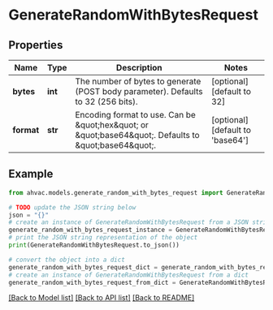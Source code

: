 # GenerateRandomWithBytesRequest


## Properties

Name | Type | Description | Notes
------------ | ------------- | ------------- | -------------
**bytes** | **int** | The number of bytes to generate (POST body parameter). Defaults to 32 (256 bits). | [optional] [default to 32]
**format** | **str** | Encoding format to use. Can be \&quot;hex\&quot; or \&quot;base64\&quot;. Defaults to \&quot;base64\&quot;. | [optional] [default to 'base64']

## Example

```python
from ahvac.models.generate_random_with_bytes_request import GenerateRandomWithBytesRequest

# TODO update the JSON string below
json = "{}"
# create an instance of GenerateRandomWithBytesRequest from a JSON string
generate_random_with_bytes_request_instance = GenerateRandomWithBytesRequest.from_json(json)
# print the JSON string representation of the object
print(GenerateRandomWithBytesRequest.to_json())

# convert the object into a dict
generate_random_with_bytes_request_dict = generate_random_with_bytes_request_instance.to_dict()
# create an instance of GenerateRandomWithBytesRequest from a dict
generate_random_with_bytes_request_from_dict = GenerateRandomWithBytesRequest.from_dict(generate_random_with_bytes_request_dict)
```
[[Back to Model list]](../README.md#documentation-for-models) [[Back to API list]](../README.md#documentation-for-api-endpoints) [[Back to README]](../README.md)


